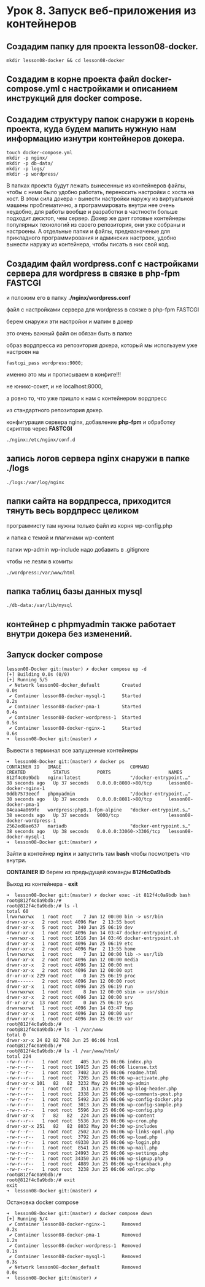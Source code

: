 # Урок 8. Запуск веб-приложения из контейнеров

## Создадим папку для проекта **lesson08-docker**.

```sudo
mkdir lesson08-docker && cd lesson08-docker
```

## Создадим в корне проекта файл **docker-compose.yml** с настройками и описанием инструкций для **docker compose**.

## Создадим структуру папок снаружи в корень проекта, куда будем мапить нужную нам информацию изнутри контейнеров докера.

```sudo
touch docker-compose.yml
mkdir -p nginx/
mkdir -p db-data/
mkdir -p logs/
mkdir -p wordpress/
```

В папках проекта будут лежать вынесенные из контейнеров файлы, чтобы с ними было удобно работать, переносить настройки с хоста на хост.
В этом сила докера - вынести настройки наружу из виртуальной машины проблематично, а программировать внутри нее очень неудобно, для работы вообще и разработки в частности больше подходит десктоп, чем сервер.
Докер же дает готовые контейнеры популярных технологий из своего репозитория, они уже собраны и настроены. А отдельные папки и файлы, предназначеные для прикладного программирования и админских настроек, удобно вынести наружу из контейнера, чтобы писать в них свой код.

## Создадим файл **wordpress.conf** с настройками сервера для wordpress в связке в **php-fpm FASTCGI**

и положим его в папку **./nginx/wordpress.conf**

файл с настройками сервера для wordpress в связке в php-fpm FASTCGI

берем снаружи эти настройки и мапим в докер

это очень важный файл он обязан быть в папке

образ вордпресса из репозитория докера, который мы используем уже настроен на

```sudo
fastcgi_pass wordpress:9000;
```

именно это мы и прописываем в конфиге!!!

не юникс-сокет, и не localhost:8000,

а ровно то, что уже пришло к нам с контейнером вордпресс

из стандартного репозитория докер.

конфигурация сервера nginx, добавление **php-fpm** и обработку скриптов через **FASTCGI**

```sudo
./nginx:/etc/nginx/conf.d
```

## запись логов сервера nginx снаружи в папке **./logs**

```sudo
./logs:/var/log/nginx
```

## папки сайта на вордпресса, приходится тянуть весь вордпресс целиком

программисту там нужны только файл из корня wp-config.php

и папка с темой и плагинами wp-content

папки wp-admin wp-include надо добавить в .gitignore

чтобы не лезли в комиты

```sudo
./wordpress:/var/www/html
```

## папка таблиц базы данных mysql

```sudo
./db-data:/var/lib/mysql
```

## контейнер с **phpmyadmin** также работает внутри докера без изменений.

## Запуск docker compose

```sudo
lesson08-Docker git:(master) ✗ docker compose up -d
[+] Building 0.0s (0/0)
[+] Running 5/5
 ✔ Network lesson08-docker_default        Created                         0.0s
 ✔ Container lesson08-docker-mysql-1      Started                         0.2s
 ✔ Container lesson08-docker-pma-1        Started                         0.4s
 ✔ Container lesson08-docker-wordpress-1  Started                         0.5s
 ✔ Container lesson08-docker-nginx-1      Started                         0.6s
➜  lesson08-Docker git:(master) ✗
```

Вывести в терминал все запущенные контейнеры

```sudo
➜  lesson08-Docker git:(master) ✗ docker ps
CONTAINER ID   IMAGE                         COMMAND                  CREATED          STATUS          PORTS                     NAMES
812f4c0a9bdb   nginx:latest                  "/docker-entrypoint.…"   38 seconds ago   Up 37 seconds   0.0.0.0:8080->80/tcp      lesson08-docker-nginx-1
0ddb7573eecf   phpmyadmin                    "/docker-entrypoint.…"   38 seconds ago   Up 37 seconds   0.0.0.0:8081->80/tcp      lesson08-docker-pma-1
84caa4a069fe   wordpress:php8.1-fpm-alpine   "docker-entrypoint.s…"   38 seconds ago   Up 37 seconds   9000/tcp                  lesson08-docker-wordpress-1
2562ed8ae637   mariadb                       "docker-entrypoint.s…"   38 seconds ago   Up 38 seconds   0.0.0.0:33060->3306/tcp   lesson08-docker-mysql-1
➜  lesson08-Docker git:(master) ✗
```

Зайти в контейнер **nginx** и запустить там **bash** чтобы посмотреть что внутри.

**CONTAINER ID** берем из предыдущей команды **812f4c0a9bdb**

Выход из контейнера - **exit**

```sudo
➜  lesson08-Docker git:(master) ✗ docker exec -it 812f4c0a9bdb bash
root@812f4c0a9bdb:/#
root@812f4c0a9bdb:/# ls -l
total 60
lrwxrwxrwx   1 root root    7 Jun 12 00:00 bin -> usr/bin
drwxr-xr-x   2 root root 4096 Mar  2 13:55 boot
drwxr-xr-x   5 root root  340 Jun 25 06:19 dev
drwxr-xr-x   1 root root 4096 Jun 14 03:47 docker-entrypoint.d
-rwxrwxr-x   1 root root 1616 Jun 14 03:46 docker-entrypoint.sh
drwxr-xr-x   1 root root 4096 Jun 25 06:19 etc
drwxr-xr-x   2 root root 4096 Mar  2 13:55 home
lrwxrwxrwx   1 root root    7 Jun 12 00:00 lib -> usr/lib
drwxr-xr-x   2 root root 4096 Jun 12 00:00 media
drwxr-xr-x   2 root root 4096 Jun 12 00:00 mnt
drwxr-xr-x   2 root root 4096 Jun 12 00:00 opt
dr-xr-xr-x 229 root root    0 Jun 25 06:19 proc
drwx------   2 root root 4096 Jun 12 00:00 root
drwxr-xr-x   1 root root 4096 Jun 25 06:19 run
lrwxrwxrwx   1 root root    8 Jun 12 00:00 sbin -> usr/sbin
drwxr-xr-x   2 root root 4096 Jun 12 00:00 srv
dr-xr-xr-x  13 root root    0 Jun 25 06:19 sys
drwxrwxrwt   1 root root 4096 Jun 14 03:47 tmp
drwxr-xr-x   1 root root 4096 Jun 12 00:00 usr
drwxr-xr-x   1 root root 4096 Jun 25 06:19 var
root@812f4c0a9bdb:/#
root@812f4c0a9bdb:/# ls -l /var/www
total 0
drwxr-xr-x 24 82 82 768 Jun 25 06:06 html
root@812f4c0a9bdb:/#
root@812f4c0a9bdb:/# ls -l /var/www/html/
total 224
-rw-r--r--   1 root root   405 Jun 25 06:06 index.php
-rw-r--r--   1 root root 19915 Jun 25 06:06 license.txt
-rw-r--r--   1 root root  7402 Jun 25 06:06 readme.html
-rw-r--r--   1 root root  7205 Jun 25 06:06 wp-activate.php
drwxr-xr-x 101   82   82  3232 May 20 04:30 wp-admin
-rw-r--r--   1 root root   351 Jun 25 06:06 wp-blog-header.php
-rw-r--r--   1 root root  2338 Jun 25 06:06 wp-comments-post.php
-rw-r--r--   1 root root  5492 Jun 25 06:06 wp-config-docker.php
-rw-r--r--   1 root root  3013 Jun 25 06:06 wp-config-sample.php
-rw-r--r--   1 root root  5596 Jun 25 06:06 wp-config.php
drwxr-xr-x   7   82   82   224 Jun 25 06:06 wp-content
-rw-r--r--   1 root root  5536 Jun 25 06:06 wp-cron.php
drwxr-xr-x 251   82   82  8032 May 20 04:30 wp-includes
-rw-r--r--   1 root root  2502 Jun 25 06:06 wp-links-opml.php
-rw-r--r--   1 root root  3792 Jun 25 06:06 wp-load.php
-rw-r--r--   1 root root 49330 Jun 25 06:06 wp-login.php
-rw-r--r--   1 root root  8541 Jun 25 06:06 wp-mail.php
-rw-r--r--   1 root root 24993 Jun 25 06:06 wp-settings.php
-rw-r--r--   1 root root 34350 Jun 25 06:06 wp-signup.php
-rw-r--r--   1 root root  4889 Jun 25 06:06 wp-trackback.php
-rw-r--r--   1 root root  3238 Jun 25 06:06 xmlrpc.php
root@812f4c0a9bdb:/#
root@812f4c0a9bdb:/# exit
exit
➜  lesson08-Docker git:(master) ✗
```

Остановка docker compose

```sudo
➜  lesson08-Docker git:(master) ✗ docker compose down
[+] Running 5/4
 ✔ Container lesson08-docker-nginx-1      Removed                         0.2s
 ✔ Container lesson08-docker-pma-1        Removed                         1.2s
 ✔ Container lesson08-docker-wordpress-1  Removed                         0.1s
 ✔ Container lesson08-docker-mysql-1      Removed                         0.3s
 ✔ Network lesson08-docker_default        Removed                         0.0s
➜  lesson08-Docker git:(master) ✗
```
